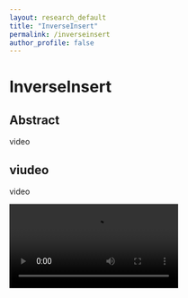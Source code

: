 ```yaml
---
layout: research_default
title: "InverseInsert"
permalink: /inverseinsert
author_profile: false
---
```


# InverseInsert

## Abstract

video

## viudeo

video

<video src="https://raw.githubusercontent.com/rancho-zhao/rancho-zhao.github.io/main/images/hobbies-film/Cocoon.m4v" controls="controls" style="max-width: 700px;">
video
</video>
